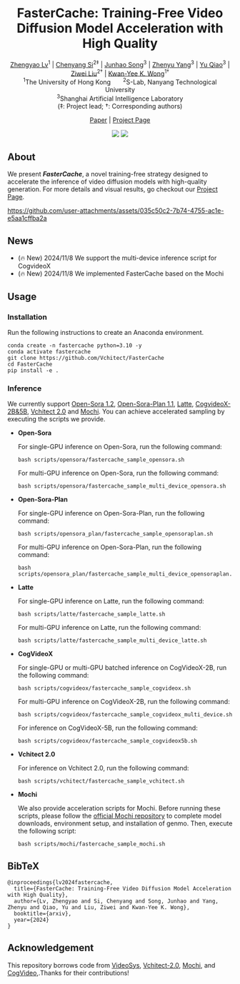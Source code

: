 <div align="center">
<h1>FasterCache: Training-Free Video Diffusion Model Acceleration with High Quality</h1></div>



<div align="center">
    <a href="https://scholar.google.com/citations?user=FkkaUgwAAAAJ&hl=en" target="_blank">Zhengyao Lv</a><sup>1</sup> |
    <a href="https://chenyangsi.github.io/" target="_blank">Chenyang Si</a><sup>2‡</sup> |
    <a href="" target="_blank">Junhao Song</a><sup>3</sup> |
    <a href="" target="_blank">Zhenyu Yang</a><sup>3</sup> |
    <a href="https://mmlab.siat.ac.cn/yuqiao" target="_blank">Yu Qiao</a><sup>3</sup> |
    <a href="https://liuziwei7.github.io/" target="_blank">Ziwei Liu</a><sup>2†</sup>    |
    <a href="https://i.cs.hku.hk/~kykwong/" target="_blank">Kwan-Yee K. Wong</a><sup>1†</sup>
</div>
<div align="center">
    <sup>1</sup>The University of Hong Kong &nbsp;&nbsp;&nbsp;&nbsp;&nbsp; 
    <sup>2</sup>S-Lab, Nanyang Technological University <br>
    <sup>3</sup>Shanghai Artificial Intelligence Laboratory
</div>
<div align="center">(‡: Project lead; †: Corresponding authors)</div>

<p align="center">
    <a href="https://arxiv.org/abs/2410.19355">Paper</a> | 
    <a href="https://vchitect.github.io/FasterCache/">Project Page</a>
</p>

<p align="center">
    <a href="https://hits.seeyoufarm.com"><img src="https://hits.seeyoufarm.com/api/count/incr/badge.svg?url=https%3A%2F%2Fgithub.com%2FVchitect%2FFasterCache&count_bg=%2379C83D&title_bg=%23555555&icon=&icon_color=%23E7E7E7&title=Github+visitors&edge_flat=false"/></a>
    <a href="https://hits.seeyoufarm.com"><img src="https://hits.seeyoufarm.com/api/count/incr/badge.svg?url=https%3A%2F%2Fvchitect.github.io%2FFasterCache%2F&count_bg=%23C83D5D&title_bg=%23555555&icon=&icon_color=%23E7E7E7&title=Pages+visitors&edge_flat=false"/></a>
</p>



## About

We present ***FasterCache***, a novel training-free strategy designed to accelerate the inference of video diffusion models with high-quality generation. For more details and visual results, go checkout our [Project Page](https://vchitect.github.io/FasterCache/).

https://github.com/user-attachments/assets/035c50c2-7b74-4755-ac1e-e5aa1cffba2a

## News

* (🔥 New) 2024/11/8 We support the multi-device inference script for CogvideoX
* (🔥 New) 2024/11/8 We implemented FasterCache based on the Mochi

## Usage

### Installation

Run the following instructions to create an Anaconda environment.

```
conda create -n fastercache python=3.10 -y
conda activate fastercache
git clone https://github.com/Vchitect/FasterCache
cd FasterCache
pip install -e .
```

### Inference

We currently support [Open-Sora 1.2](https://github.com/hpcaitech/Open-Sora), [Open-Sora-Plan 1.1](https://github.com/PKU-YuanGroup/Open-Sora-Plan), [Latte](https://github.com/Vchitect/Latte), [CogvideoX-2B&5B](https://github.com/THUDM/CogVideo),  [Vchitect 2.0](https://github.com/Vchitect/Vchitect-2.0) and [Mochi](https://github.com/genmoai/models). You can achieve accelerated sampling by executing the scripts we provide.

- **Open-Sora**

    For single-GPU inference on Open-Sora, run the following command:
    ```
    bash scripts/opensora/fastercache_sample_opensora.sh
    ```

    For multi-GPU inference on Open-Sora, run the following command:

    ```
    bash scripts/opensora/fastercache_sample_multi_device_opensora.sh
    ```

- **Open-Sora-Plan**

    For single-GPU inference on Open-Sora-Plan, run the following command:
    ```
    bash scripts/opensora_plan/fastercache_sample_opensoraplan.sh
    ```
    
    For multi-GPU inference on Open-Sora-Plan, run the following command:
    
    ```
    bash scripts/opensora_plan/fastercache_sample_multi_device_opensoraplan.sh
    ```

- **Latte**


    For single-GPU inference on Latte, run the following command:
    ```
    bash scripts/latte/fastercache_sample_latte.sh
    ```
    
    For multi-GPU inference on Latte, run the following command:
    
    ```
    bash scripts/latte/fastercache_sample_multi_device_latte.sh
    ```

- **CogVideoX**

    For single-GPU or multi-GPU batched inference on CogVideoX-2B, run the following command:
    ```
    bash scripts/cogvideox/fastercache_sample_cogvideox.sh
    ```

    For multi-GPU inference on CogVideoX-2B, run the following command:
    ```
    bash scripts/cogvideox/fastercache_sample_cogvideox_multi_device.sh
    ```

    For inference on CogVideoX-5B, run the following command:

    ```
    bash scripts/cogvideox/fastercache_sample_cogvideox5b.sh
    ```

- **Vchitect 2.0**

    For inference on Vchitect 2.0, run the following command:
    ```
    bash scripts/vchitect/fastercache_sample_vchitect.sh
    ```

* **Mochi**

  We also provide acceleration scripts for Mochi. Before running these scripts, please follow the [official Mochi repository](https://github.com/genmoai/models) to complete model downloads, environment setup, and installation of genmo. Then, execute the following script:

  ```
  bash scripts/mochi/fastercache_sample_mochi.sh 
  ```

## BibTeX

```
@inproceedings{lv2024fastercache,
  title={FasterCache: Training-Free Video Diffusion Model Acceleration with High Quality},
  author={Lv, Zhengyao and Si, Chenyang and Song, Junhao and Yang, Zhenyu and Qiao, Yu and Liu, Ziwei and Kwan-Yee K. Wong},
  booktitle={arxiv},
  year={2024}
}
```

## Acknowledgement

This repository borrows code from [VideoSys](https://github.com/NUS-HPC-AI-Lab/VideoSys), [Vchitect-2.0](https://github.com/Vchitect/Vchitect-2.0), [Mochi](https://github.com/genmoai/models), and [CogVideo](https://github.com/THUDM/CogVideo),.Thanks for their contributions!
